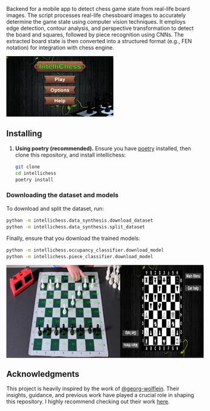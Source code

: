 


Backend for a mobile app to detect chess game state from real-life board images.
The script processes real-life chessboard images to accurately determine the game state using computer vision techniques. It employs edge detection, contour analysis, and perspective transformation to detect the board and squares, followed by piece recognition using CNNs. The extracted board state is then converted into a structured format (e.g., FEN notation) for integration with chess engine.


![home page](intellichess/image3.png)


## Installing

1. **Using poetry (recommended).**
   Ensure you have [poetry](https://python-poetry.org) installed, then clone this repository, and install intellichess:
   ```bash
   git clone 
   cd intellichess
   poetry install
   ```

### Downloading the dataset and models

To download and split the dataset, run:

```bash
python -m intellichess.data_synthesis.download_dataset
python -m intellichess.data_synthesis.split_dataset
```

Finally, ensure that you download the trained models:

```bash
python -m intellichess.occupancy_classifier.download_model
python -m intellichess.piece_classifier.download_model
```

<div style="display: flex; justify-content: space-between;">
  <img src="./intellichess/image2.png" alt="Screenshot 2" width="300">
   <img src="./intellichess/image.png" alt="Screenshot 1" width="220">
</div>

## Acknowledgments

This project is heavily inspired by the work of [@georg-wolflein](https://github.com/georg-wolflein). Their insights, guidance, and previous work have played a crucial role in shaping this repository. I highly recommend checking out their work [here](https://github.com/georg-wolflein/chesscog).

